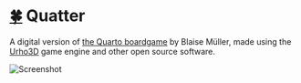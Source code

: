 # [:four_leaf_clover:](http://www.luckeyproductions.nl/) Quatter
A digital version of [the Quarto boardgame](https://en.wikipedia.org/wiki/Quarto_%28board_game%29) by Blaise Müller, made using the [Urho3D](http://urho3d.github.io) game engine and other open source software.

![Screenshot](https://raw.githubusercontent.com/LucKeyProductions/Quatter/master/Screenshots/Screenshot_Wed_May_25_10_10_24_2016.png)